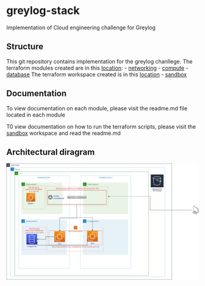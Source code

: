 # greylog-stack
Implementation of Cloud engineering challenge for Greylog

## Structure
This git repository contains implementation for the greylog chanllege.
The terraform modules created are in this [location](./modules):
    - [networking](./modules/networking)
    - [compute](./modules/compute)
    - [database](./modules/database)
The terraform workspace created is in this [location](./workspace)
    - [sandbox](./workspace/sandbox)

## Documentation
To view documentation on each module, please visit the readme.md file located in each module

T0 view documentation on how to run the terraform scripts, please visit the [sandbox](./workspace/sandbox) workspace and read the readme.md

## Architectural diragram
![Architectural diagram](./greylog.jpg)